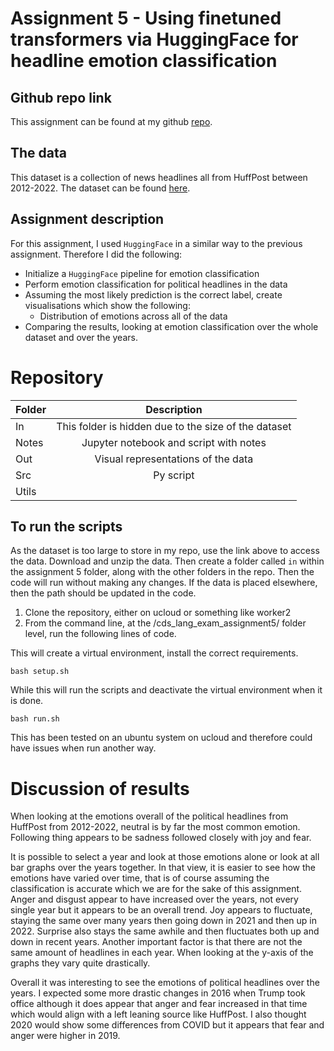 
# Assignment 5 - Using finetuned transformers via HuggingFace for headline emotion classification

## Github repo link

This assignment can be found at my github [repo](https://github.com/ameerwald/cds_lang_exam_assignment5).

## The data

This dataset is a collection of news headlines all from HuffPost between 2012-2022. The dataset can be found [here](https://www.kaggle.com/datasets/rmisra/news-category-dataset).


## Assignment description

For this assignment, I used ```HuggingFace``` in a similar way to the previous assignment. Therefore I did the following:

- Initialize a ```HuggingFace``` pipeline for emotion classification
- Perform emotion classification for political headlines in the data
- Assuming the most likely prediction is the correct label, create visualisations which show the following:
  - Distribution of emotions across all of the data
- Comparing the results, looking at emotion classification over the whole dataset and over the years. 



# Repository 

| Folder         | Description          
| ------------- |:-------------:
| In      | This folder is hidden due to the size of the dataset
| Notes | Jupyter notebook and script with notes       
| Out  | Visual representations of the data   
| Src  | Py script 
| Utils  |        


## To run the scripts 

As the dataset is too large to store in my repo, use the link above to access the data. Download and unzip the data. Then create a folder called  ```in``` within the assignment 5 folder, along with the other folders in the repo. Then the code will run without making any changes. If the data is placed elsewhere, then the path should be updated in the code.

1. Clone the repository, either on ucloud or something like worker2
2. From the command line, at the /cds_lang_exam_assignment5/ folder level, run the following lines of code. 

This will create a virtual environment, install the correct requirements.
``` 
bash setup.sh
```
While this will run the scripts and deactivate the virtual environment when it is done. 
```
bash run.sh
```

This has been tested on an ubuntu system on ucloud and therefore could have issues when run another way.

# Discussion of results 

When looking at the emotions overall of the political headlines from HuffPost from 2012-2022, neutral is by far the most common emotion. Following thing appears to be sadness followed closely with joy and fear.


It is possible to select a year and look at those emotions alone or look at all bar graphs over the years together. In that view, it is easier to see how the emotions have varied over time, that is of course assuming the classification is accurate which we are for the sake of this assignment. Anger and disgust appear to have increased over the years, not every single year but it appears to be an overall trend. Joy appears to fluctuate, staying the same over many years then going down in 2021 and then up in 2022. Surprise also stays the same awhile and then fluctuates both up and down in recent years. Another important factor is that there are not the same amount of headlines in each year. When looking at the y-axis of the graphs they vary quite drastically.


Overall it was interesting to see the emotions of political headlines over the years. I expected some more drastic changes in 2016 when Trump took office although it does appear that anger and fear increased in that time which would align with a left leaning source like HuffPost. I also thought 2020 would show some differences from COVID but it appears that fear and anger were higher in 2019.





